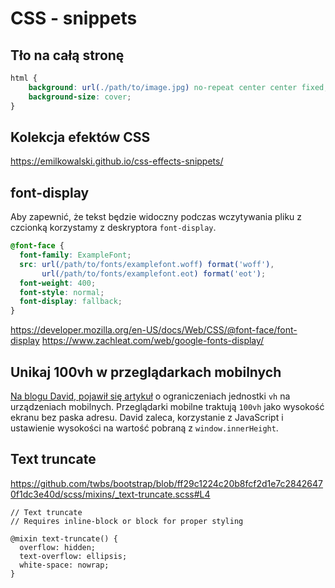 # CSS - snippets

## Tło na całą stronę

``` css
html {
    background: url(./path/to/image.jpg) no-repeat center center fixed;
    background-size: cover;
}
```

## Kolekcja efektów CSS

https://emilkowalski.github.io/css-effects-snippets/

## font-display

Aby zapewnić, że tekst będzie widoczny podczas wczytywania pliku z czcionką korzystamy z deskryptora `font-display`.

``` css
@font-face {
  font-family: ExampleFont;
  src: url(/path/to/fonts/examplefont.woff) format('woff'),
       url(/path/to/fonts/examplefont.eot) format('eot');
  font-weight: 400;
  font-style: normal;
  font-display: fallback;
}
```
https://developer.mozilla.org/en-US/docs/Web/CSS/@font-face/font-display
https://www.zachleat.com/web/google-fonts-display/

## Unikaj 100vh w przeglądarkach mobilnych

[Na blogu David, pojawił się artykuł](https://chanind.github.io/javascript/2019/09/28/avoid-100vh-on-mobile-web.html) o ograniczeniach jednostki `vh` na urządzeniach mobilnych. Przeglądarki mobilne traktują `100vh` jako wysokość ekranu bez paska adresu. David zaleca, korzystanie z JavaScript i ustawienie wysokości na wartość pobraną z `window.innerHeight`.

## Text truncate

https://github.com/twbs/bootstrap/blob/ff29c1224c20b8fcf2d1e7c28426470f1dc3e40d/scss/mixins/_text-truncate.scss#L4

```
// Text truncate
// Requires inline-block or block for proper styling

@mixin text-truncate() {
  overflow: hidden;
  text-overflow: ellipsis;
  white-space: nowrap;
}
```
